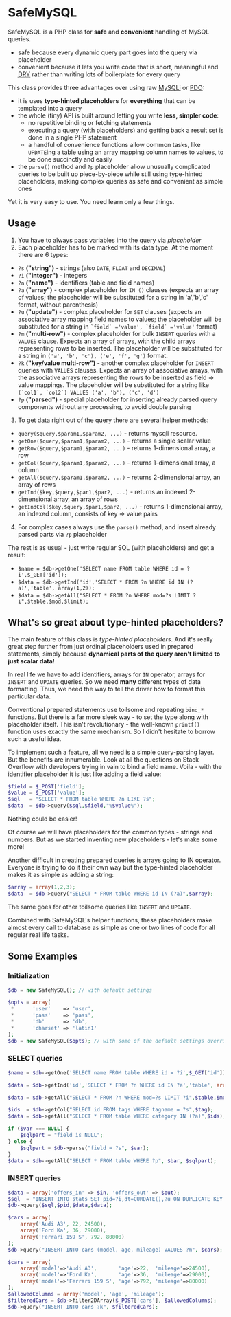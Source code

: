 # SafeMySQL

SafeMySQL is a PHP class for **safe** and **convenient** handling of MySQL queries.
- safe because every dynamic query part goes into the query via placeholder
- convenient because it lets you write code that is short, meaningful and <abbr title="Don't Repeat Yourself">DRY</abbr> rather than writing lots of boilerplate for every query

This class provides three advantages over using raw [MySQLi](http://www.php.net/manual/en/book.mysqli.php) or [PDO](http://www.php.net/manual/en/book.pdo.php):
- it is uses **type-hinted placeholders** for **everything** that can be templated into a query
- the whole (tiny) API is built around letting you write **less, simpler code**:
  - no repetitive binding or fetching statements
  - executing a query (with placeholders) and getting back a result set is done in a single PHP statement
  - a handful of convenience functions allow common tasks, like `UPDATE`ing a table using an array mapping column names to values, to be done succinctly and easily
- the `parse()` method and `?p` placeholder allow unusually complicated queries to be built up piece-by-piece while still using type-hinted placeholders, making complex queries as safe and convenient as simple ones

Yet it is very easy to use. You need learn only a few things.

## Usage

1. You have to always pass variables into the query via *placeholder*
2. Each placeholder has to be marked with its data type. At the moment there are 6 types:
 * `?s` **("string")**              - strings (also `DATE`, `FLOAT` and `DECIMAL`)
 * `?i` **("integer")**             - integers
 * `?n` **("name")**                - identifiers (table and field names) 
 * `?a` **("array")**               - complex placeholder for `IN ()` clauses (expects an array of values; the placeholder will be substituted for a string in 'a','b','c' format, without parenthesis)
 * `?u` **("update")**              - complex placeholder for `SET` clauses (expects an associative array mapping field names to values; the placeholder will be substituted for a string in `` `field` ='value', `field` ='value' `` format)
 * `?m` **("multi-row")**           - complex placeholder for bulk `INSERT` queries with a `VALUES` clause. Expects an array of arrays, with the child arrays representing rows to be inserted. The placeholder will be substituted for a string in `('a', 'b', 'c'), ('e', 'f', 'g')` format.
 * `?k` **("key/value multi-row")** - another complex placeholder for `INSERT` queries with `VALUES` clauses. Expects an array of associative arrays, with the associative arrays representing the rows to be inserted as field => value mappings. The placeholder will be substituted for a string like `` (`col1`, `col2`) VALUES ('a', 'b'), ('c', 'd') ``
 * `?p` **("parsed")**              - special placeholder for inserting already parsed query components without any processing, to avoid double parsing
3. To get data right out of the query there are several helper methods:
 * `query($query,$param1,$param2, ...)` - returns mysqli resource.
 * `getOne($query,$param1,$param2, ...)` - returns a single scalar value
 * `getRow($query,$param1,$param2, ...)` - returns 1-dimensional array, a row
 * `getCol($query,$param1,$param2, ...)` - returns 1-dimensional array, a column
 * `getAll($query,$param1,$param2, ...)` - returns 2-dimensional array, an array of rows
 * `getInd($key,$query,$par1,$par2, ...)` - returns an indexed 2-dimensional array, an array of rows
 * `getIndCol($key,$query,$par1,$par2, ...)` - returns 1-dimensional array, an indexed column, consists of key => value pairs
4. For complex cases always use the `parse()` method, and insert already parsed parts via `?p` placeholder

The rest is as usual - just write regular SQL (with placeholders) and get a result:

* ```$name = $db->getOne('SELECT name FROM table WHERE id = ?i',$_GET['id']);```
* ```$data = $db->getInd('id','SELECT * FROM ?n WHERE id IN (?a)','table', array(1,2));```
* ```$data = $db->getAll("SELECT * FROM ?n WHERE mod=?s LIMIT ?i",$table,$mod,$limit);```

## What's so great about type-hinted placeholders?

The main feature of this class is *type-hinted placeholders*. And it's really great step further from just ordinal placeholders used in prepared statements, simply because **dynamical parts of the query aren't limited to just scalar data!**

In real life we have to add identifiers, arrays for `IN` operator, arrays for `INSERT` and `UPDATE` queries. So we need **many** different types of data formatting. Thus, we need the way to tell the driver how to format this particular data.

Conventional prepared statements use toilsome and repeating `bind_*` functions. But there is a far more sleek way - to set the type along with placeholder itself. This isn't revolutionary - the well-known `printf()` function uses exactly the same mechanism. So I didn't hesitate to borrow such a useful idea.

To implement such a feature, all we need is a simple query-parsing layer. But the benefits are innumerable. 
Look at all the questions on Stack Overflow with developers trying in vain to bind a field name.
Voila - with the identifier placeholder it is just like adding a field value:

```php
$field = $_POST['field'];
$value = $_POST['value'];
$sql   = "SELECT * FROM table WHERE ?n LIKE ?s";
$data  = $db->query($sql,$field,"%$value%");
```

Nothing could be easier!

Of course we will have placeholders for the common types - strings and numbers. But as we started inventing new placeholders - let's make some more!

Another difficult in creating prepared queries is arrays going to IN operator. Everyone is trying to do it their own way but the type-hinted placeholder makes it as simple as adding a string:

```php
$array = array(1,2,3);
$data  = $db->query("SELECT * FROM table WHERE id IN (?a)",$array);
```

The same goes for other toilsome queries like `INSERT` and `UPDATE`.

Combined with SafeMySQL's helper functions, these placeholders make almost every call to database as simple as one or two lines of code for all regular real life tasks.

## Some Examples

### Initialization

```php
$db = new SafeMySQL(); // with default settings
```

```php
$opts = array(
 *		'user'    => 'user',
 *		'pass'    => 'pass',
 *		'db'      => 'db',
 *		'charset' => 'latin1'
);
$db = new SafeMySQL($opts); // with some of the default settings overridden
```

### SELECT queries

```php
$name = $db->getOne('SELECT name FROM table WHERE id = ?i',$_GET['id']);
```

```php
$data = $db->getInd('id','SELECT * FROM ?n WHERE id IN ?a','table', array(1,2));
```

```php
$data = $db->getAll("SELECT * FROM ?n WHERE mod=?s LIMIT ?i",$table,$mod,$limit);
```

```php
$ids  = $db->getCol("SELECT id FROM tags WHERE tagname = ?s",$tag);
$data = $db->getAll("SELECT * FROM table WHERE category IN (?a)",$ids);
```

```php
if ($var === NULL) {
    $sqlpart = "field is NULL";
} else {
    $sqlpart = $db->parse("field = ?s", $var);
}
$data = $db->getAll("SELECT * FROM table WHERE ?p", $bar, $sqlpart);
```

### INSERT queries

```php
$data = array('offers_in' => $in, 'offers_out' => $out);
$sql  = "INSERT INTO stats SET pid=?i,dt=CURDATE(),?u ON DUPLICATE KEY UPDATE ?u";
$db->query($sql,$pid,$data,$data);
```

```php
$cars = array(
    array('Audi A3', 22, 24500),
    array('Ford Ka', 36, 29000),
    array('Ferrari 159 S', 792, 80000)
);
$db->query("INSERT INTO cars (model, age, mileage) VALUES ?m", $cars);
```

```php
$cars = array(
    array('model'=>'Audi A3',       'age'=>22,  'mileage'=>24500),
    array('model'=>'Ford Ka',       'age'=>36,  'mileage'=>29000),
    array('model'=>'Ferrari 159 S', 'age'=>792, 'mileage'=>80000)
);
$allowedColumns = array('model', 'age', 'mileage');
$filteredCars = $db->filter2DArray($_POST['cars'], $allowedColumns);
$db->query("INSERT INTO cars ?k", $filteredCars);
```